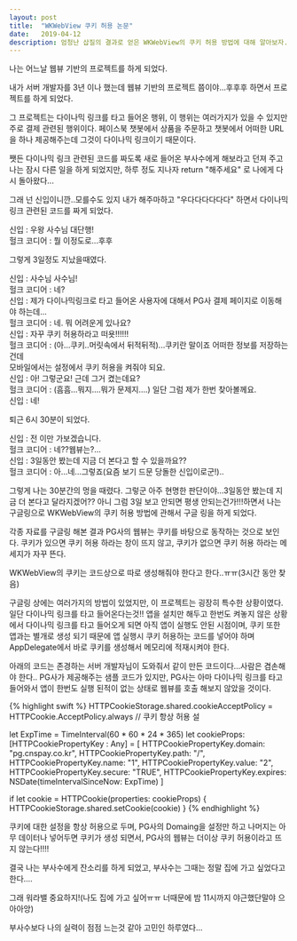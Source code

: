 ```yaml
---
layout: post
title:  "WKWebView 쿠키 허용 논문"
date:   2019-04-12
description: 엄청난 삽질의 결과로 얻은 WKWebView의 쿠키 허용 방법에 대해 알아보자.
---
```


 나는 어느날 웹뷰 기반의 프로젝트를 하게 되었다.

내가 서버 개발자를 3년 이나 했는데 웹뷰 기반의 프로젝트 쯤이야...후후후 하면서 프로젝트를 하게 되었다.

그 프로젝트는 다이나믹 링크를 타고 들어온 행위, 이 행위는 여러가지가 있을 수 있지만 주로 결제 관련된 행위이다.
페이스북 챗봇에서 상품을 주문하고 챗봇에서 어떠한 URL을 하나 제공해주는데 그것이 다이나믹 링크이기 때문이다.

쨋든 다이나믹 링크 관련된 코드를 짜도록 새로 들어온 부사수에게 해보라고 던져 주고 나는 잠시 다른 일을 하게 되었지만, 
하루 정도 지나자 return "해주세요" 로 나에게 다시 돌아왔다...

그래 넌 신입이니깐..모를수도 있지 내가 해주마하고 "우다다다다다다" 하면서 다이나믹 링크 관련된 코드를 짜게 되었다.

신입 : 우왕 사수님 대단행!  
헐크 코디어 : 뭘 이정도로...후후  

그렇게 3일정도 지났을때였다.

신입 : 사수님 사수님!  
헐크 코디어 : 네?  
신입 : 제가 다이나믹링크로 타고 들어온 사용자에 대해서 PG사 결제 페이지로 이동해야 하는데...  
헐크 코디어 : 네. 뭐 어려운게 있나요?  
신입 : 자꾸 쿠키 허용하라고 떠욧!!!!!!  
헐크 코디어 : (아...쿠키..머릿속에서 뒤적뒤적)...쿠키란 말이죠 어떠한 정보를 저장하는건데  
모바일에서는 설정에서 쿠키 허용을 켜줘야 되요.  
신입 : 아! 그렇군요! 근데 그거 켰는데요?  
헐크 코디어 : (흠흠...뭐지....뭐가 문제지....) 일단 그럼 제가 한번 찾아볼께요.  
신입 : 네!  

퇴근 6시 30분이 되었다.

신입 : 전 이만 가보겠습니다.  
헐크 코디어 : 네??웹뷰는?...  
신입 : 3일동안 봤는데 지금 더 본다고 할 수 있을까요??  
헐크 코디어 : 아...네...그렇죠(요즘 보기 드문 당돌한 신입이로군!)..  

그렇게 나는 30분간의 멍을 때렸다.
그렇군 아주 현명한 판단이야...3일동안 봤는데 지금 더 본다고 달라지겠어??
아니 그럼 3일 보고 안되면 평생 안되는건가!!!하면서 나는 구글링으로 WKWebView의 쿠키 허용 방법에 관해서 구글 링을 하게 되었다.

각종 자료를 구글링 해본 결과 PG사의 웹뷰는 쿠키를 바탕으로 동작하는 것으로 보인다.
쿠키가 있으면 쿠키 허용 하라는 창이 뜨지 않고, 쿠키가 없으면 쿠키 허용 하라는 메세지가 자꾸 뜬다.

WKWebView의 쿠키는 코드상으로 따로 생성해줘야 한다고 한다..ㅠㅠ(3시간 동안 찾음)

구글링 상에는 여러가지의 방법이 있었지만, 이 프로젝트는 굉장히 특수한 상황이였다.
일단 다이나믹 링크를 타고 들어온다는것!! 앱을 설치만 해두고 한번도 켜놓지 않은 상황에서 다이나믹 링크를 타고 들어오게 되면
아직 앱이 실행도 안된 시점이며, 쿠키 또한 앱과는 별개로 생성 되기 때문에 앱 실행시 쿠키 허용하는 코드를 넣어야 하며
AppDelegate에서 바로 쿠키를 생성해서 메모리에 적재시켜야 한다.

아래의 코드는 존경하는 서버 개발자님이 도와줘서 같이 만든 코드이다...사람은 겸손해야 한다..
PG사가 제공해주는 샘플 코드가 있지만, PG사는 아마 다이나믹 링크를 타고 들어와서 앱이 한번도 실행 된적이 없는 상태로 
웹뷰를 호출 해보지 않았을 것이다.

{% highlight swift %}
HTTPCookieStorage.shared.cookieAcceptPolicy = HTTPCookie.AcceptPolicy.always // 쿠키 항상 허용 설

 let ExpTime = TimeInterval(60 * 60 * 24 * 365)
 let cookieProps: [HTTPCookiePropertyKey : Any] = [
     HTTPCookiePropertyKey.domain: "pg.cnspay.co.kr",
     HTTPCookiePropertyKey.path: "/",
     HTTPCookiePropertyKey.name: "1",
     HTTPCookiePropertyKey.value: "2",
     HTTPCookiePropertyKey.secure: "TRUE",
     HTTPCookiePropertyKey.expires: NSDate(timeIntervalSinceNow: ExpTime)
 ]
 
 if let cookie = HTTPCookie(properties: cookieProps) {
     HTTPCookieStorage.shared.setCookie(cookie)
 }
{% endhighlight %}

쿠키에 대한 설정을 항상 허용으로 두며, PG사의 Domaing을 설정만 하고 나머지는 아무 데이터나 넣어두면 쿠키가 생성 되면서,
PG사의 웹뷰는 더이상 쿠키 허용이라고 뜨지 않는다!!!!

결국 나는 부사수에게 잔소리를 하게 되었고, 부사수는 그때는 정말 집에 가고 싶었다고 한다....

그래 워라밸 중요하지!(나도 집에 가고 싶어ㅠㅠ 너때문에 밤 11시까지 야근했단말야 으아아앙)

부사수보다 나의 실력이 점점 느는것 같아 고민인 하루였다...


